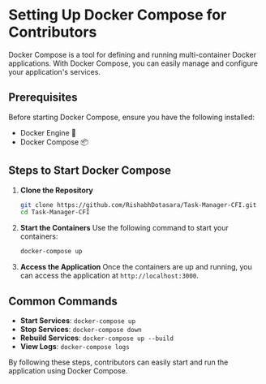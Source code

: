 # Setting Up Docker Compose for Contributors

Docker Compose is a tool for defining and running multi-container Docker applications. With Docker Compose, you can easily manage and configure your application's services.

## Prerequisites

Before starting Docker Compose, ensure you have the following installed:
- Docker Engine 🐳
- Docker Compose 📦

## Steps to Start Docker Compose

1. **Clone the Repository**
    ```sh
    git clone https://github.com/RishabhDotasara/Task-Manager-CFI.git
    cd Task-Manager-CFI
    ```

2. **Start the Containers**
    Use the following command to start your containers:
    ```sh
    docker-compose up
    ```

3. **Access the Application**
    Once the containers are up and running, you can access the application at `http://localhost:3000`.

## Common Commands

- **Start Services**: `docker-compose up`
- **Stop Services**: `docker-compose down`
- **Rebuild Services**: `docker-compose up --build`
- **View Logs**: `docker-compose logs`

By following these steps, contributors can easily start and run the application using Docker Compose.

